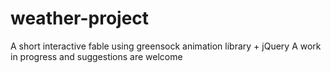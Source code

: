 # weather-project
A short interactive fable using greensock animation library + jQuery
A work in progress and suggestions are welcome
